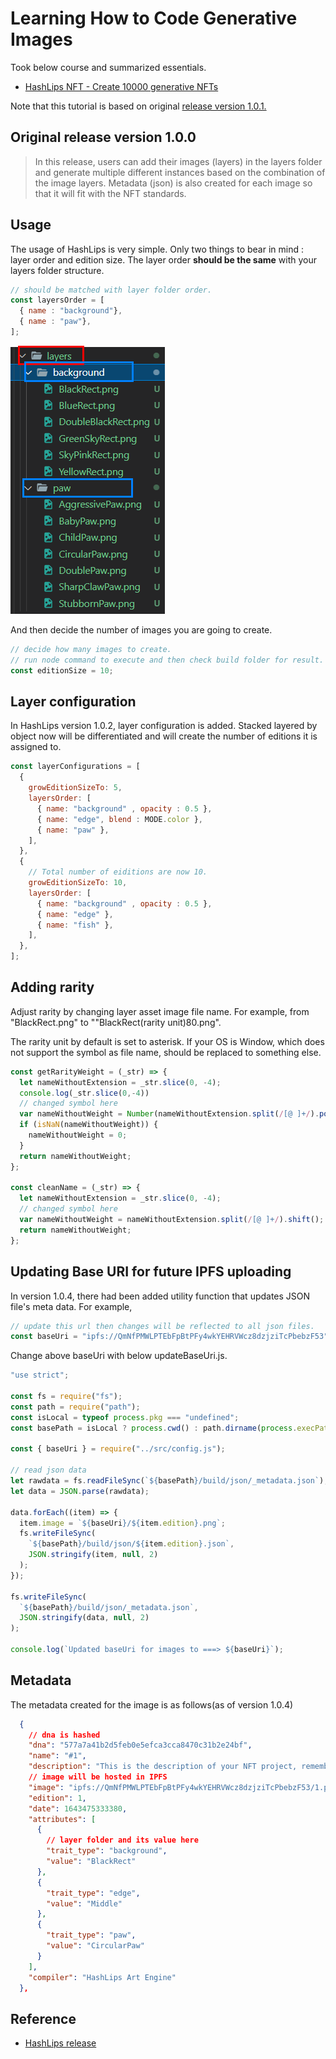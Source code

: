 # Learning How to Code Generative Images
Took below course and summarized essentials.

- [HashLips NFT - Create 10000 generative NFTs](https://www.youtube.com/watch?v=vFY_E3IP6OU&list=PLvfQp12V0hS1PWDxlrfASk0Mq6AbC5n5f&index=1)

Note that this tutorial is based on original [release version 1.0.1.](https://github.com/HashLips/hashlips_art_engine/releases/tag/v1.0.0_update)

## Original release version 1.0.0
> In this release, users can add their images (layers) in the layers folder and generate multiple different instances based on the combination of the image layers. Metadata (json) is also created for each image so that it will fit with the NFT standards.

## Usage
The usage of HashLips is very simple. Only two things to bear in mind : layer order and edition size. The layer order **should be the same** with your layers folder structure. 

```js 
// should be matched with layer folder order. 
const layersOrder = [
  { name : "background"}, 
  { name : "paw"}, 
];
```

<img src="../reference/layer-order.png" height=429 width=247 alt="layer folder structure" />

And then decide the number of images you are going to create. 

```js
// decide how many images to create. 
// run node command to execute and then check build folder for result. 
const editionSize = 10;
```

## Layer configuration
In HashLips version 1.0.2, layer configuration is added. Stacked layered by object now will be differentiated and will create the number of editions it is assigned to. 

```js
const layerConfigurations = [
  {
    growEditionSizeTo: 5,
    layersOrder: [
      { name: "background" , opacity : 0.5 },
      { name: "edge", blend : MODE.color },
      { name: "paw" },
    ],
  },
  {
    // Total number of eiditions are now 10.
    growEditionSizeTo: 10,
    layersOrder: [
      { name: "background" , opacity : 0.5 },
      { name: "edge" },
      { name: "fish" },
    ],
  },
];

```

## Adding rarity
Adjust rarity by changing layer asset image file name. For example, from "BlackRect.png" to ""BlackRect(rarity unit)80.png".

The rarity unit by default is set to asterisk. If your OS is Window, which does not support the symbol as file name, should be replaced to something else. 

```js
const getRarityWeight = (_str) => {
  let nameWithoutExtension = _str.slice(0, -4);
  console.log(_str.slice(0,-4))
  // changed symbol here
  var nameWithoutWeight = Number(nameWithoutExtension.split(/[@ ]+/).pop());
  if (isNaN(nameWithoutWeight)) {
    nameWithoutWeight = 0;
  }
  return nameWithoutWeight;
};

const cleanName = (_str) => {
  let nameWithoutExtension = _str.slice(0, -4);
  // changed symbol here
  var nameWithoutWeight = nameWithoutExtension.split(/[@ ]+/).shift();
  return nameWithoutWeight;
};
```

## Updating Base URI for future IPFS uploading
In version 1.0.4, there had been added utility function that updates JSON file's meta data. For example, 

```js 
// update this url then changes will be reflected to all json files. 
const baseUri = "ipfs://QmNfPMWLPTEbFpBtPFy4wkYEHRVWcz8dzjziTcPbebzF53";
```

Change above baseUri with below updateBaseUri.js. 

```js 
"use strict";

const fs = require("fs");
const path = require("path");
const isLocal = typeof process.pkg === "undefined";
const basePath = isLocal ? process.cwd() : path.dirname(process.execPath);

const { baseUri } = require("../src/config.js");

// read json data
let rawdata = fs.readFileSync(`${basePath}/build/json/_metadata.json`);
let data = JSON.parse(rawdata);

data.forEach((item) => {
  item.image = `${baseUri}/${item.edition}.png`;
  fs.writeFileSync(
    `${basePath}/build/json/${item.edition}.json`,
    JSON.stringify(item, null, 2)
  );
});

fs.writeFileSync(
  `${basePath}/build/json/_metadata.json`,
  JSON.stringify(data, null, 2)
);

console.log(`Updated baseUri for images to ===> ${baseUri}`);

```

## Metadata
The metadata created for the image is as follows(as of version 1.0.4)

```json
  {
    // dna is hashed
    "dna": "577a7a41b2d5feb0e5efca3cca8470c31b2e24bf",
    "name": "#1",
    "description": "This is the description of your NFT project, remember to replace this",
    // image will be hosted in IPFS
    "image": "ipfs://QmNfPMWLPTEbFpBtPFy4wkYEHRVWcz8dzjziTcPbebzF53/1.png",
    "edition": 1,
    "date": 1643475333380,
    "attributes": [
      {
        // layer folder and its value here
        "trait_type": "background",
        "value": "BlackRect"
      },
      {
        "trait_type": "edge",
        "value": "Middle"
      },
      {
        "trait_type": "paw",
        "value": "CircularPaw"
      }
    ],
    "compiler": "HashLips Art Engine"
  },
```

## Reference
- [HashLips release](https://github.com/HashLips/hashlips_art_engine/releases?page=2)